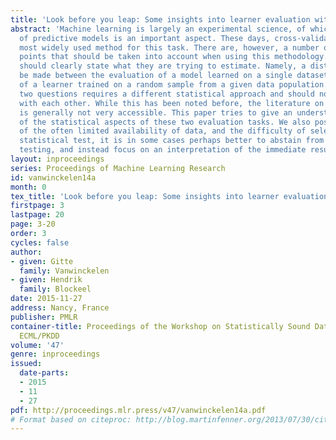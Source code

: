 ```yaml
---
title: 'Look before you leap: Some insights into learner evaluation with cross-validation'
abstract: 'Machine learning is largely an experimental science, of which the evaluation
  of predictive models is an important aspect. These days, cross-validation is the
  most widely used method for this task. There are, however, a number of important
  points that should be taken into account when using this methodology. First, one
  should clearly state what they are trying to estimate. Namely, a distinction should
  be made between the evaluation of a model learned on a single dataset, and that
  of a learner trained on a random sample from a given data population. Each of these
  two questions requires a different statistical approach and should not be confused
  with each other. While this has been noted before, the literature on this topic
  is generally not very accessible. This paper tries to give an understandable overview
  of the statistical aspects of these two evaluation tasks. We also pose that because
  of the often limited availability of data, and the difficulty of selecting an appropriate
  statistical test, it is in some cases perhaps better to abstain from statistical
  testing, and instead focus on an interpretation of the immediate results. '
layout: inproceedings
series: Proceedings of Machine Learning Research
id: vanwinckelen14a
month: 0
tex_title: 'Look before you leap: Some insights into learner evaluation with cross-validation'
firstpage: 3
lastpage: 20
page: 3-20
order: 3
cycles: false
author:
- given: Gitte
  family: Vanwinckelen
- given: Hendrik
  family: Blockeel
date: 2015-11-27
address: Nancy, France
publisher: PMLR
container-title: Proceedings of the Workshop on Statistically Sound Data Mining at
  ECML/PKDD
volume: '47'
genre: inproceedings
issued:
  date-parts:
  - 2015
  - 11
  - 27
pdf: http://proceedings.mlr.press/v47/vanwinckelen14a.pdf
# Format based on citeproc: http://blog.martinfenner.org/2013/07/30/citeproc-yaml-for-bibliographies/
---
```


